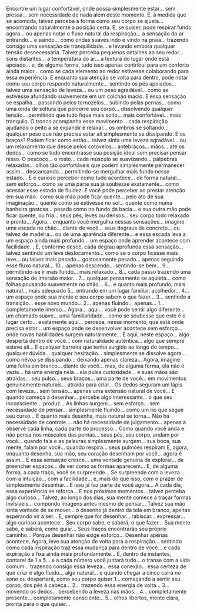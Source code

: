Encontre um lugar confortável, onde possa simplesmente estar… sem pressa… sem necessidade de nada além deste momento. E, à medida que se acomoda, talvez perceba a forma como seu corpo se ajusta… encontrando naturalmente a posição certa.
E, se quiser, pode respirar fundo agora… ou apenas notar o fluxo natural da respiração… a sensação do ar entrando… e saindo… como ondas suaves indo e vindo na praia… trazendo consigo uma sensação de tranquilidade… e levando embora qualquer tensão desnecessária.
Talvez perceba pequenos detalhes ao seu redor… sons distantes… a temperatura do ar… a textura do lugar onde está apoiado… e, de alguma forma, tudo isso apenas contribui para um conforto ainda maior… como se cada elemento ao redor estivesse colaborando para essa experiência.
E enquanto sua atenção se volta para dentro, pode notar como seu corpo responde naturalmente… sentindo os pés apoiados… talvez uma sensação de leveza… ou um peso agradável… como se estivesse afundando suavemente em um colchão macio.
E essa sensação se espalha… passando pelos tornozelos… subindo pelas pernas… como uma onda de soltura que percorre seu corpo… dissolvendo qualquer tensão… permitindo que tudo fique mais solto… mais confortável… mais tranquilo.
O tronco acompanha esse movimento… cada respiração ajudando o peito a se expandir e relaxar… os ombros se soltando… qualquer peso que não precise estar ali simplesmente se dissipando.
E os braços? Podem ficar como estão… talvez sinta uma leveza agradável… ou um relaxamento que desce pelos cotovelos… antebraços… mãos… até os dedos… como se tudo encontrasse sua posição ideal sem precisar pensar nisso.
O pescoço… o rosto… cada músculo se suavizando… pálpebras relaxadas… olhos tão confortáveis que podem simplesmente permanecer assim… descansando… permitindo-se mergulhar mais fundo nesse estado…
E é curioso perceber como tudo acontece… de forma natural… sem esforço… como se uma parte sua já soubesse exatamente… como acessar esse estado de fluidez.
E você pode perceber ao prestar atenção em sua mão..  como sua mão pode ficar quente… pelo ato de sua imaginação… quente como se estivesse no sol… quente como numa banheira gostosa… pesada como no fundo da bacia… e sua outra mão pode ficar quente, ou fria… seus pés, leves ou densos… seu corpo todo relaxado e pronto…
Agora… enquanto você mergulha nessas sensações… imagine uma escada no chão… diante de você… seus degraus de concreto… ou talvez de madeira… ou de uma aparência diferente… e essa escada leva a um espaço ainda mais profundo… um espaço onde aprender acontece com facilidade…
E, conforme desce, cada degrau aprofunda essa sensação… talvez sentindo um leve deslocamento… como se o corpo ficasse mais leve… ou talvez mais pesado… gostosamente pesado… apenas seguindo esse fluxo natural…
10… apenas descendo… sentindo-se bem…
9… permitindo-se ir mais fundo… mais relaxado…
8… cada passo trazendo uma sensação de imersão maior…
7… qualquer pensamento se aquieta… como folhas pousando suavemente no chão…
6… e quanto mais profundo, mais natural… mais adequado 
5… entrando em um lugar familiar, acolhedor…
4… um espaço onde sua mente e seu corpo sabem o que fazer…
3… sentindo a transição… esse novo mundo…
2… apenas fluindo… apenas…
1… completamente imerso…
Agora… aqui… você pode sentir algo diferente… um chamado suave… uma familiaridade… como se soubesse que este é o lugar certo… exatamente aqui…
perceba, nesse momento, que está onde precisa estar… um espaço onde se desenvolver acontece sem esforço… onde novas habilidades surgem naturalmente…
E aqui, neste espaço… algo desperta dentro de você… com naturalidade autêntica… algo que sempre esteve ali…
E qualquer barreira que tenha surgido ao longo do tempo… qualquer dúvida… qualquer hesitação… simplesmente se dissolve agora… como névoa se dissipando… deixando apenas clareza…
Agora, imagine uma folha em branco… diante de você… mas, de alguma forma, ela não é vazia… há uma energia nela… ela pulsa curiosidade… e suas mãos são atraidas… seu pulso… seus braços… uma parte de você… em movimentos genuinamente naturais… atraída para criar…
Os dedos seguram um lápis com leveza… sem tensão… apenas uma extensão natural de você…
E quando começa a desenhar… percebe algo interessante… o que seu inconsciente… produz… 
As linhas surgem… sem esforço… sem necessidade de pensar… simplesmente fluindo… como um rio que segue seu curso…
E quanto mais desenha, mais natural se torna…
Não há necessidade de controle … não há necessidade de julgamento… apenas a observe cada linha, cada parte do processo…
Como quando você anda e não pensa nos músculos das pernas… seus pés, seu corpo, andam por você…
quando fala e as palavras simplesmente surgem… sua boca, sua mente, falam por você…
quando respira… seus pulmões respiram
E, agora, enquanto desenha, sua mão, seu coração desenham por você… agora é assim…
E essa sensação cresce… uma vontade genuína de explorar… de preencher espaços… de ver como as formas aparecem…
E, de alguma forma, a cada traço, você se surpreende…
Se surpreende com a leveza… com a intuição… com a facilidade… e, mais do que isso, com o prazer de simplesmente desenhar…
E isso já faz parte de você agora…
A cada dia, essa experiência se reforça…
E nos próximos momentos… talvez perceba algo curioso…
Talvez, ao longo dos dias, sua mente comece a traçar formas invisíveis… compondo imagens antes mesmo de pensar…
Talvez sua mão sinta vontade de se mover… o desenho já dentro da tela em branco, apenas esperando vir a ser…
E, sempre que for desenhar… rabiscar… expressar… algo curioso acontece…
Seu corpo sabe, e saberá, o que fazer…
Sua mente sabe, e saberá, como guiar…
Seus traços encontrarão seu próprio caminho…
Porque desenhar não exige esforço…
Desenhar apenas acontece.
Agora, leve sua atenção de volta para a respiração… sentindo como cada inspiração traz essa mudança para dentro de você… e cada expiração a fixa ainda mais profundamente…
E, dentro de instantes, contarei de 1 a 5… e a cada número você juntará tudo… o transe com a vida comum… trazendo consigo essa leveza… essa conexão… essa certeza de que criar é algo fluido… algo natural… e quando chegar a cinco cairá no sono ou despertará, como seu corpo quiser
1… começando a sentir seu corpo, dos pés à cabeça…
2… trazendo essa energia de volta…
3… movendo os dedos… percebendo a leveza nas mãos…
4… completamente presente… completamente consciente…
5… olhos libertos, mente clara, pronta para o que quiser… 
